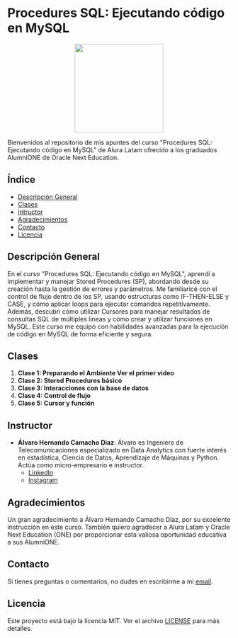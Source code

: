 # Procedures SQL: Ejecutando código en MySQL

<p align="center">
  <img src="https://www.aluracursos.com/assets/img/imersoes/alura-latam-logo.1686744883.png" width="200">
</p>

Bienvenidos al repositorio de mis apuntes del curso "Procedures SQL: Ejecutando código en MySQL" de Alura Latam ofrecido a los graduados AlumniONE de Oracle Next Education.

## Índice

- [Descripción General](#descripción-general)
- [Clases](#clases)
- [Intructor](#instructor)
- [Agradecimientos](#agradecimientos)
- [Contacto](#contacto)
- [Licencia](#licencia)

## Descripción General

En el curso "Procedures SQL: Ejecutando código en MySQL", aprendí a implementar y manejar Stored Procedures (SP), abordando desde su creación hasta la gestión de errores y parámetros. Me familiaricé con el control de flujo dentro de los SP, usando estructuras como IF-THEN-ELSE y CASE, y cómo aplicar loops para ejecutar comandos repetitivamente. Además, descubrí cómo utilizar Cursores para manejar resultados de consultas SQL de múltiples líneas y cómo crear y utilizar funciones en MySQL. Este curso me equipó con habilidades avanzadas para la ejecución de código en MySQL de forma eficiente y segura.

## Clases

1. **Clase 1: Preparando el Ambiente Ver el primer video**
2. **Clase 2: Stored Procedures básico**
3. **Clase 3: Interacciones con la base de datos**
4. **Clase 4: Control de flujo**
5. **Clase 5: Cursor y función**

## Instructor

- **Álvaro Hernando Camacho Diaz**: Álvaro es Ingeniero de Telecomunicaciones especializado en Data Analytics con fuerte interés en estadística, Ciencia de Datos, Aprendizaje de Máquinas y Python. Actúa como micro-empresario e instructor.
    - [LinkedIn](https://www.linkedin.com/in/ahcamachod/)
    - [Instagram](https://www.instagram.com/ahcamachod/)

## Agradecimientos

Un gran agradecimiento a Álvaro Hernando Camacho Diaz, por su excelente instrucción en este curso. También quiero agradecer a Alura Latam y Oracle Next Education (ONE) por proporcionar esta valiosa oportunidad educativa a sus AlumniONE.

## Contacto

Si tienes preguntas o comentarios, no dudes en escribirme a mi [email](mailto:contact@thayrov.com).

## Licencia

Este proyecto está bajo la licencia MIT. Ver el archivo [LICENSE](LICENSE) para más detalles.
